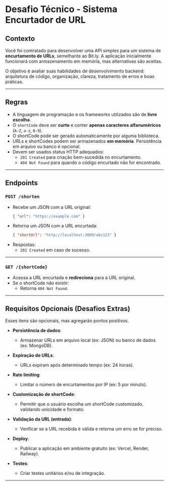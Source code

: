 # Desafio Técnico - Sistema Encurtador de URL

## Contexto
Você foi contratado para desenvolver uma API simples para um sistema de **encurtamento de URLs**, semelhante ao Bit.ly. A aplicação inicialmente funcionará com armazenamento em memória, mas alternativas são aceitas.

O objetivo é avaliar suas habilidades de desenvolvimento backend: arquitetura de código, organização, clareza, tratamento de erros e boas práticas.

---

## Regras

- A linguagem de programação e os frameworks utilizados são de **livre escolha**.
- O `shortCode` deve ser **curto** e conter **apenas caracteres alfanuméricos** (`A-Z`, `a-z`, `0-9`).
- O shortCode pode ser gerado automaticamente por alguma biblioteca.
- URLs e shortCodes podem ser armazenados **em memória**. Persistência em arquivo ou banco é opcional.
- Devem ser usados status HTTP adequados:
    - `201 Created` para criação bem-sucedida no encurtamento.
    - `404 Not Found` para quando o código encurtado não for encontrado.

---

## Endpoints

### `POST /shorten`
- Recebe um JSON com a URL original:
  ```json
  { "url": "https://example.com" }
  ```
- Retorna um JSON com a URL encurtada:
  ```json
  { "shortUrl": "http://localhost:3000/abc123" }
  ```
- Respostas:
    - `201 Created` em caso de sucesso.

---

### `GET /{shortCode}`
- Acessa a URL encurtada e **redireciona** para a URL original.
- Se o shortCode não existir:
    - Retorna `404 Not Found`.

---

## Requisitos Opcionais (Desafios Extras)

Esses itens são opcionais, mas agregarão pontos positivos.

- **Persistência de dados**:
    - Armazenar URLs em arquivo local (ex: JSON) ou banco de dados (ex: MongoDB).

- **Expiração de URLs**:
    - URLs expiram após determinado tempo (ex: 24 horas).

- **Rate limiting**:
    - Limitar o número de encurtamentos por IP (ex: 5 por minuto).

- **Customização de shortCode**:
    - Permitir que o usuário escolha um shortCode customizado, validando unicidade e formato.

- **Validação da URL (entrada)**:
    - Verificar se a URL recebida é válida e retorna um erro se for preciso.

- **Deploy**:
    - Publicar a aplicação em ambiente gratuito (ex: Vercel, Render, Railway).

- **Testes**:
    - Criar testes unitários e/ou de integração.

---
